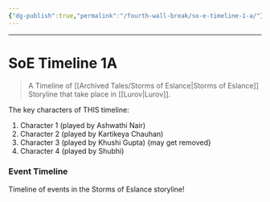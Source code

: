```yaml
---
{"dg-publish":true,"permalink":"/fourth-wall-break/so-e-timeline-1-a/"}
---
```



---
# SoE Timeline 1A
> A Timeline of [[Archived Tales/Storms of Eslance\|Storms of Eslance]] Storyline that take place in [[Lurov\|Lurov]].

The key characters of THIS timeline:
1. Character 1 (played by Ashwathi Nair)
2. Character 2 (played by Kartikeya Chauhan)
3. Character 3 (played by Khushi Gupta) {may get removed}
4. Character 4 (played by Shubhi)

### Event Timeline
Timeline of events in the Storms of Eslance storyline!